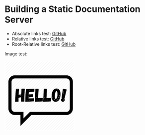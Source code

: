 Building a Static Documentation Server
==================================================

- Absolute links test: [GitHub](/Topics/GitHub)
- Relative links test: [GitHub](../Topics/GitHub)
- Root-Relative links test: [GitHub](Topics/GitHub)


Image test:

![](image.png)